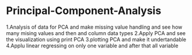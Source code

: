 # Principal-Component-Analysis
1.Analysis of data for PCA and make missing value handling and see how many mising values and then and column data types
2.Apply PCA and see the visualization using print PCA
3.plotting PCA and make it undertandable
4.Applu linear regressing on only one variable and after that all variable 
